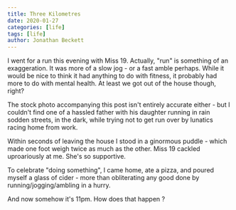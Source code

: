 ```yaml
---
title: Three Kilometres
date: 2020-01-27
categories: [life]
tags: [life]
author: Jonathan Beckett
---
```


I went for a run this evening with Miss 19. Actually, "run" is something of an exaggeration. It was more of a slow jog - or a fast amble perhaps. While it would be nice to think it had anything to do with fitness, it probably had more to do with mental health. At least we got out of the house though, right?

The stock photo accompanying this post isn't entirely accurate either - but I couldn't find one of a hassled father with his daughter running in rain sodden streets, in the dark, while trying not to get run over by lunatics racing home from work.

Within seconds of leaving the house I stood in a ginormous puddle - which made one foot weigh twice as much as the other. Miss 19 cackled uproariously at me. She's so supportive.

To celebrate "doing something", I came home, ate a pizza, and poured myself a glass of cider - more than obliterating any good done by running/jogging/ambling in a hurry.

And now somehow it's 11pm. How does that happen ?